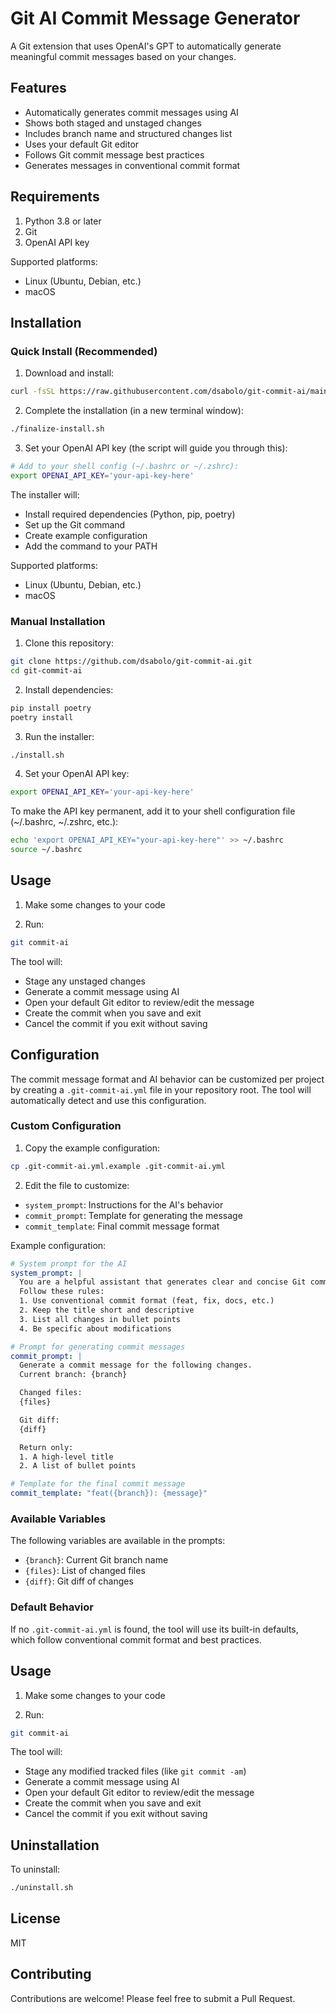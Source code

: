 # Git AI Commit Message Generator

A Git extension that uses OpenAI's GPT to automatically generate meaningful commit messages based on your changes.

## Features

- Automatically generates commit messages using AI
- Shows both staged and unstaged changes
- Includes branch name and structured changes list
- Uses your default Git editor
- Follows Git commit message best practices
- Generates messages in conventional commit format

## Requirements

1. Python 3.8 or later
2. Git
3. OpenAI API key

Supported platforms:
- Linux (Ubuntu, Debian, etc.)
- macOS

## Installation

### Quick Install (Recommended)

1. Download and install:
```bash
curl -fsSL https://raw.githubusercontent.com/dsabolo/git-commit-ai/main/install-remote.sh | bash
```

2. Complete the installation (in a new terminal window):
```bash
./finalize-install.sh
```

3. Set your OpenAI API key (the script will guide you through this):
```bash
# Add to your shell config (~/.bashrc or ~/.zshrc):
export OPENAI_API_KEY='your-api-key-here'
```

The installer will:
- Install required dependencies (Python, pip, poetry)
- Set up the Git command
- Create example configuration
- Add the command to your PATH

Supported platforms:
- Linux (Ubuntu, Debian, etc.)
- macOS

### Manual Installation

1. Clone this repository:
```bash
git clone https://github.com/dsabolo/git-commit-ai.git
cd git-commit-ai
```

2. Install dependencies:
```bash
pip install poetry
poetry install
```

3. Run the installer:
```bash
./install.sh
```

4. Set your OpenAI API key:
```bash
export OPENAI_API_KEY='your-api-key-here'
```

To make the API key permanent, add it to your shell configuration file (~/.bashrc, ~/.zshrc, etc.):
```bash
echo 'export OPENAI_API_KEY="your-api-key-here"' >> ~/.bashrc
source ~/.bashrc
```

## Usage

1. Make some changes to your code

2. Run:
```bash
git commit-ai
```

The tool will:
- Stage any unstaged changes
- Generate a commit message using AI
- Open your default Git editor to review/edit the message
- Create the commit when you save and exit
- Cancel the commit if you exit without saving

## Configuration

The commit message format and AI behavior can be customized per project by creating a `.git-commit-ai.yml` file in your repository root. The tool will automatically detect and use this configuration.

### Custom Configuration

1. Copy the example configuration:
```bash
cp .git-commit-ai.yml.example .git-commit-ai.yml
```

2. Edit the file to customize:
- `system_prompt`: Instructions for the AI's behavior
- `commit_prompt`: Template for generating the message
- `commit_template`: Final commit message format

Example configuration:
```yaml
# System prompt for the AI
system_prompt: |
  You are a helpful assistant that generates clear and concise Git commit messages.
  Follow these rules:
  1. Use conventional commit format (feat, fix, docs, etc.)
  2. Keep the title short and descriptive
  3. List all changes in bullet points
  4. Be specific about modifications

# Prompt for generating commit messages
commit_prompt: |
  Generate a commit message for the following changes.
  Current branch: {branch}

  Changed files:
  {files}

  Git diff:
  {diff}

  Return only:
  1. A high-level title
  2. A list of bullet points

# Template for the final commit message
commit_template: "feat({branch}): {message}"
```

### Available Variables

The following variables are available in the prompts:
- `{branch}`: Current Git branch name
- `{files}`: List of changed files
- `{diff}`: Git diff of changes

### Default Behavior

If no `.git-commit-ai.yml` is found, the tool will use its built-in defaults, which follow conventional commit format and best practices.

## Usage

1. Make some changes to your code

2. Run:
```bash
git commit-ai
```

The tool will:
- Stage any modified tracked files (like `git commit -am`)
- Generate a commit message using AI
- Open your default Git editor to review/edit the message
- Create the commit when you save and exit
- Cancel the commit if you exit without saving

## Uninstallation

To uninstall:
```bash
./uninstall.sh
```

## License

MIT

## Contributing

Contributions are welcome! Please feel free to submit a Pull Request.
